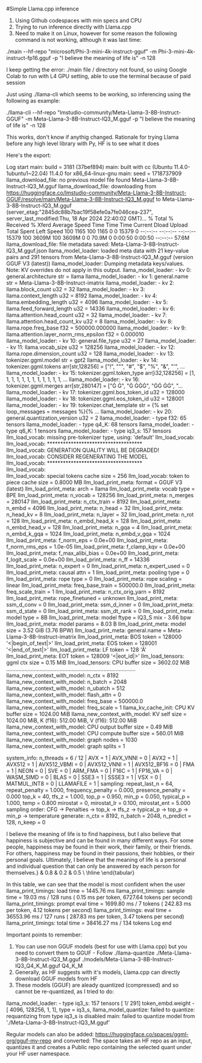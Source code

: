 #Simple Llama.cpp inference

1. Using Github codespaces with min specs and CPU
2. Trying to run inference directly with Llama.cpp
3. Need to make it on Linux, however for some reason the following command is not working, although it was last time:

./main --hf-repo "microsoft/Phi-3-mini-4k-instruct-gguf" -m Phi-3-mini-4k-instruct-fp16.gguf -p "I believe the meaning of life is" -n 128

I keep getting the error: ./main file / directory not found, so using Google Colab to run with L4 GPU setting, able to use the terminal because of paid session

Just using ./llama-cli which seems to be working, so inferencing using the following as example:

./llama-cli --hf-repo "lmstudio-community/Meta-Llama-3-8B-Instruct-GGUF" -m Meta-Llama-3-8B-Instruct-IQ3_M.gguf -p "I believe the meaning of life is" -n 128

This works, don't know if anythig changed. Rationale for trying Llama before any high level library with Py, HF is to see what it does

Here's the export:

Log start
main: build = 3181 (37bef894)
main: built with cc (Ubuntu 11.4.0-1ubuntu1~22.04) 11.4.0 for x86_64-linux-gnu
main: seed  = 1718737909
llama_download_file: no previous model file found Meta-Llama-3-8B-Instruct-IQ3_M.gguf
llama_download_file: downloading from https://huggingface.co/lmstudio-community/Meta-Llama-3-8B-Instruct-GGUF/resolve/main/Meta-Llama-3-8B-Instruct-IQ3_M.gguf to Meta-Llama-3-8B-Instruct-IQ3_M.gguf (server_etag:"2845dc88b7bac19f58efe0a7fe046cea-237", server_last_modified:Thu, 18 Apr 2024 22:40:02 GMT)...
  % Total    % Received % Xferd  Average Speed   Time    Time     Time  Current
                                 Dload  Upload   Total   Spent    Left  Speed
100  1165  100  1165    0     0  15379      0 --:--:-- --:--:-- --:--:-- 15379
100 3609M  100 3609M    0     0  70.9M      0  0:00:50  0:00:50 --:--:-- 57.6M
llama_download_file: file metadata saved: Meta-Llama-3-8B-Instruct-IQ3_M.gguf.json
llama_model_loader: loaded meta data with 21 key-value pairs and 291 tensors from Meta-Llama-3-8B-Instruct-IQ3_M.gguf (version GGUF V3 (latest))
llama_model_loader: Dumping metadata keys/values. Note: KV overrides do not apply in this output.
llama_model_loader: - kv   0:                       general.architecture str              = llama
llama_model_loader: - kv   1:                               general.name str              = Meta-Llama-3-8B-Instruct-imatrix
llama_model_loader: - kv   2:                          llama.block_count u32              = 32
llama_model_loader: - kv   3:                       llama.context_length u32              = 8192
llama_model_loader: - kv   4:                     llama.embedding_length u32              = 4096
llama_model_loader: - kv   5:                  llama.feed_forward_length u32              = 14336
llama_model_loader: - kv   6:                 llama.attention.head_count u32              = 32
llama_model_loader: - kv   7:              llama.attention.head_count_kv u32              = 8
llama_model_loader: - kv   8:                       llama.rope.freq_base f32              = 500000.000000
llama_model_loader: - kv   9:     llama.attention.layer_norm_rms_epsilon f32              = 0.000010
llama_model_loader: - kv  10:                          general.file_type u32              = 27
llama_model_loader: - kv  11:                           llama.vocab_size u32              = 128256
llama_model_loader: - kv  12:                 llama.rope.dimension_count u32              = 128
llama_model_loader: - kv  13:                       tokenizer.ggml.model str              = gpt2
llama_model_loader: - kv  14:                      tokenizer.ggml.tokens arr[str,128256]  = ["!", "\"", "#", "$", "%", "&", "'", ...
llama_model_loader: - kv  15:                  tokenizer.ggml.token_type arr[i32,128256]  = [1, 1, 1, 1, 1, 1, 1, 1, 1, 1, 1, 1, ...
llama_model_loader: - kv  16:                      tokenizer.ggml.merges arr[str,280147]  = ["Ġ Ġ", "Ġ ĠĠĠ", "ĠĠ ĠĠ", "...
llama_model_loader: - kv  17:                tokenizer.ggml.bos_token_id u32              = 128000
llama_model_loader: - kv  18:                tokenizer.ggml.eos_token_id u32              = 128001
llama_model_loader: - kv  19:                    tokenizer.chat_template str              = {% set loop_messages = messages %}{% ...
llama_model_loader: - kv  20:               general.quantization_version u32              = 2
llama_model_loader: - type  f32:   65 tensors
llama_model_loader: - type q4_K:   68 tensors
llama_model_loader: - type q6_K:    1 tensors
llama_model_loader: - type iq3_s:  157 tensors
llm_load_vocab: missing pre-tokenizer type, using: 'default'
llm_load_vocab:                                             
llm_load_vocab: ************************************        
llm_load_vocab: GENERATION QUALITY WILL BE DEGRADED!        
llm_load_vocab: CONSIDER REGENERATING THE MODEL             
llm_load_vocab: ************************************        
llm_load_vocab:                                             
llm_load_vocab: special tokens cache size = 256
llm_load_vocab: token to piece cache size = 0.8000 MB
llm_load_print_meta: format           = GGUF V3 (latest)
llm_load_print_meta: arch             = llama
llm_load_print_meta: vocab type       = BPE
llm_load_print_meta: n_vocab          = 128256
llm_load_print_meta: n_merges         = 280147
llm_load_print_meta: n_ctx_train      = 8192
llm_load_print_meta: n_embd           = 4096
llm_load_print_meta: n_head           = 32
llm_load_print_meta: n_head_kv        = 8
llm_load_print_meta: n_layer          = 32
llm_load_print_meta: n_rot            = 128
llm_load_print_meta: n_embd_head_k    = 128
llm_load_print_meta: n_embd_head_v    = 128
llm_load_print_meta: n_gqa            = 4
llm_load_print_meta: n_embd_k_gqa     = 1024
llm_load_print_meta: n_embd_v_gqa     = 1024
llm_load_print_meta: f_norm_eps       = 0.0e+00
llm_load_print_meta: f_norm_rms_eps   = 1.0e-05
llm_load_print_meta: f_clamp_kqv      = 0.0e+00
llm_load_print_meta: f_max_alibi_bias = 0.0e+00
llm_load_print_meta: f_logit_scale    = 0.0e+00
llm_load_print_meta: n_ff             = 14336
llm_load_print_meta: n_expert         = 0
llm_load_print_meta: n_expert_used    = 0
llm_load_print_meta: causal attn      = 1
llm_load_print_meta: pooling type     = 0
llm_load_print_meta: rope type        = 0
llm_load_print_meta: rope scaling     = linear
llm_load_print_meta: freq_base_train  = 500000.0
llm_load_print_meta: freq_scale_train = 1
llm_load_print_meta: n_ctx_orig_yarn  = 8192
llm_load_print_meta: rope_finetuned   = unknown
llm_load_print_meta: ssm_d_conv       = 0
llm_load_print_meta: ssm_d_inner      = 0
llm_load_print_meta: ssm_d_state      = 0
llm_load_print_meta: ssm_dt_rank      = 0
llm_load_print_meta: model type       = 8B
llm_load_print_meta: model ftype      = IQ3_S mix - 3.66 bpw
llm_load_print_meta: model params     = 8.03 B
llm_load_print_meta: model size       = 3.52 GiB (3.76 BPW) 
llm_load_print_meta: general.name     = Meta-Llama-3-8B-Instruct-imatrix
llm_load_print_meta: BOS token        = 128000 '<|begin_of_text|>'
llm_load_print_meta: EOS token        = 128001 '<|end_of_text|>'
llm_load_print_meta: LF token         = 128 'Ä'
llm_load_print_meta: EOT token        = 128009 '<|eot_id|>'
llm_load_tensors: ggml ctx size =    0.15 MiB
llm_load_tensors:        CPU buffer size =  3602.02 MiB
.....................................................................................
llama_new_context_with_model: n_ctx      = 8192
llama_new_context_with_model: n_batch    = 2048
llama_new_context_with_model: n_ubatch   = 512
llama_new_context_with_model: flash_attn = 0
llama_new_context_with_model: freq_base  = 500000.0
llama_new_context_with_model: freq_scale = 1
llama_kv_cache_init:        CPU KV buffer size =  1024.00 MiB
llama_new_context_with_model: KV self size  = 1024.00 MiB, K (f16):  512.00 MiB, V (f16):  512.00 MiB
llama_new_context_with_model:        CPU  output buffer size =     0.49 MiB
llama_new_context_with_model:        CPU compute buffer size =   560.01 MiB
llama_new_context_with_model: graph nodes  = 1030
llama_new_context_with_model: graph splits = 1

system_info: n_threads = 6 / 12 | AVX = 1 | AVX_VNNI = 0 | AVX2 = 1 | AVX512 = 1 | AVX512_VBMI = 0 | AVX512_VNNI = 1 | AVX512_BF16 = 0 | FMA = 1 | NEON = 0 | SVE = 0 | ARM_FMA = 0 | F16C = 1 | FP16_VA = 0 | WASM_SIMD = 0 | BLAS = 0 | SSE3 = 1 | SSSE3 = 1 | VSX = 0 | MATMUL_INT8 = 0 | LLAMAFILE = 1 | 
sampling: 
        repeat_last_n = 64, repeat_penalty = 1.000, frequency_penalty = 0.000, presence_penalty = 0.000
        top_k = 40, tfs_z = 1.000, top_p = 0.950, min_p = 0.050, typical_p = 1.000, temp = 0.800
        mirostat = 0, mirostat_lr = 0.100, mirostat_ent = 5.000
sampling order: 
CFG -> Penalties -> top_k -> tfs_z -> typical_p -> top_p -> min_p -> temperature 
generate: n_ctx = 8192, n_batch = 2048, n_predict = 128, n_keep = 0


I believe the meaning of life is to find happiness, but I also believe that happiness is
 subjective and can be found in many different ways. For some people, happiness may be found in their work, their family, or their friends. For others, happiness may be found in their passions, their hobbies, or their personal goals. Ultimately, I believe that the
 meaning of life is a personal and individual question that can only be answered by each
 person for themselves.} & 0.8 & 0.2 & 0.5 \\ \hline
\end{tabular}

In this table, we can see that the model is most confident when the user
llama_print_timings:        load time =    1445.76 ms
llama_print_timings:      sample time =      19.03 ms /   128 runs   (    0.15 ms per token,  6727.64 tokens per second)
llama_print_timings: prompt eval time =    1699.80 ms /     7 tokens (  242.83 ms per token,     4.12 tokens per second)
llama_print_timings:        eval time =   36553.96 ms /   127 runs   (  287.83 ms per token,     3.47 tokens per second)
llama_print_timings:       total time =   38416.27 ms /   134 tokens
Log end

Important points to remember:
1. You can use non GGUF models (best for use with Llama.cpp) but you need to convert them to GGUF - Follow ./llama-quantize ./Meta-Llama-3-8B-Instruct-IQ3_M.gguf ./models/Meta-Llama-3-8B-Instruct-IQ3_Q4_K_M.gguf Q4_K_M
2. Generally, as HF suggests with it's models, Llama.cpp can directly download GGUF models from HF
3. These models (GGUF) are aleady quantized (compressed) and so cannot be re-quantized, as I tried to do:

llama_model_loader: - type iq3_s:  157 tensors
[   1/ 291]                    token_embd.weight - [ 4096, 128256,     1,     1], type =  iq3_s, llama_model_quantize: failed to quantize: requantizing from type iq3_s is disabled
main: failed to quantize model from './Meta-Llama-3-8B-Instruct-IQ3_M.gguf'

Regular models can also be added:
https://huggingface.co/spaces/ggml-org/gguf-my-repo
and converted:
The space takes an HF repo as an input, quantizes it and creates a Public repo containing the selected quant under your HF user namespace.



